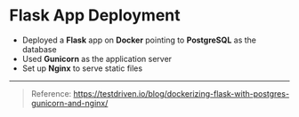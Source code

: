 # Flask App Deployment
* Deployed a **Flask** app on **Docker** pointing to **PostgreSQL** as the database 
* Used **Gunicorn** as the application server
* Set up **Nginx** to serve static files
---
> Reference: https://testdriven.io/blog/dockerizing-flask-with-postgres-gunicorn-and-nginx/